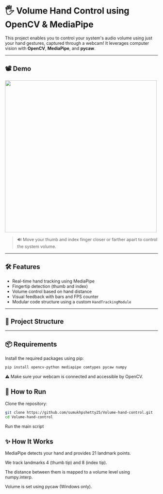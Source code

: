 # 🖐️ Volume Hand Control using OpenCV & MediaPipe

This project enables you to control your system's audio volume using just your hand gestures, captured through a webcam! It leverages computer vision with **OpenCV**, **MediaPipe**, and **pycaw**.

---

## 📽️ Demo

<img src="images/demo.gif" width="500"/>

> 🔊 Move your thumb and index finger closer or farther apart to control the system volume.

---

## 🛠️ Features

- Real-time hand tracking using MediaPipe
- Fingertip detection (thumb and index)
- Volume control based on hand distance
- Visual feedback with bars and FPS counter
- Modular code structure using a custom `HandTrackingModule`

---

## 📁 Project Structure


---

## 📦 Requirements

Install the required packages using pip:

```bash
pip install opencv-python mediapipe comtypes pycaw numpy
```
⚠️ Make sure your webcam is connected and accessible by OpenCV.

## 🚀 How to Run
Clone the repository:
```bash
git clone https://github.com/sumukhpshetty25/Volume-hand-control.git
cd Volume-hand-control
```
Run the main script

## ✨ How It Works
MediaPipe detects your hand and provides 21 landmark points.

We track landmarks 4 (thumb tip) and 8 (index tip).

The distance between them is mapped to a volume level using numpy.interp.

Volume is set using pycaw (Windows only).

